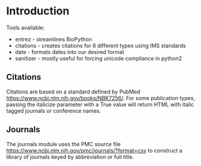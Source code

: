 # Introduction
Tools available:

* entrez - streamlines BioPython
* citations - creates citations for 6 different types using IMS standards
* date - formats dates into our desired format
* sanitizer - mostly useful for forcing unicode compliance in python2

## Citations

Citations are based on a standard defined by PubMed https://www.ncbi.nlm.nih.gov/books/NBK7256/.
For some publication types, passing the italicize parameter with a True value will return
HTML with italic tagged journals or conference names.

## Journals

The journals module uses the PMC source file https://www.ncbi.nlm.nih.gov/pmc/journals/?format=csv
to construct a library of journals keyed by abbreviation or full title.